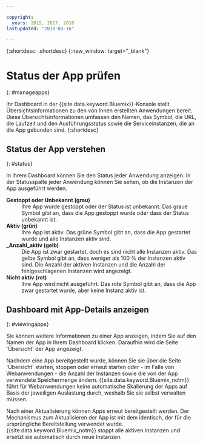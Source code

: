 ```yaml
---

copyright:
  years: 2015, 2017, 2018
lastupdated: "2018-03-16"

---
```


{:shortdesc: .shortdesc}
{:new_window: target="_blank"}

# Status der App prüfen
{: #manageapps}

Ihr Dashboard in der {{site.data.keyword.Bluemix}}-Konsole stellt Übersichtsinformationen zu den von Ihnen erstellten Anwendungen bereit. Diese Übersichtsinformationen umfassen den Namen, das Symbol, die URL, die Laufzeit und den Ausführungsstatus sowie die Serviceinstanzen, die an die App gebunden sind.
{:shortdesc}

## Status der App verstehen
{: #status}

In Ihrem Dashboard können Sie den Status jeder Anwendung anzeigen. In der Statusspalte jeder Anwendung können Sie sehen, ob die Instanzen der App ausgeführt werden. 

<dl>
<dt>
<strong>
Gestoppt oder Unbekannt (grau)
</strong>
</dt>
<dd>
Ihre App wurde gestoppt oder der Status ist unbekannt. Das graue Symbol gibt an, dass die App gestoppt wurde oder dass der Status unbekannt ist.
</dd>
<dt>
<strong>
Aktiv (grün)
</strong>
</dt>
<dd>
Ihre App ist aktiv. Das grüne Symbol gibt an, dass die App gestartet wurde und alle Instanzen aktiv sind.
</dd>
<dt>
<strong>
_Anzahl_aktiv (gelb)
</strong>
</dt>
<dd>
Die App ist zwar gestartet, doch es sind nicht alle Instanzen aktiv. Das gelbe Symbol gibt an, dass weniger als 100 % der Instanzen aktiv sind. Die Anzahl der aktiven Instanzen und die Anzahl der fehlgeschlagenen Instanzen wird angezeigt.
</dd>
<dt>
<strong>
Nicht aktiv (rot)
</strong>
</dt>
<dd>
Ihre App wird nicht ausgeführt. Das rote Symbol gibt an, dass die App zwar gestartet wurde, aber keine Instanz aktiv ist.
</dd>
</dl>

## Dashboard mit App-Details anzeigen
{: #viewingapps}

Sie können weitere Informationen zu einer App anzeigen, indem Sie auf den Namen der App in Ihrem Dashboard klicken. Daraufhin wird die Seite 'Übersicht' der App angezeigt.

Nachdem eine App bereitgestellt wurde, können Sie sie über die Seite 'Übersicht' starten, stoppen oder erneut starten oder - im Falle von Webanwendungen - die Anzahl der Instanzen sowie die von der App verwendete Speichermenge ändern. {{site.data.keyword.Bluemix_notm}} führt für Webanwendungen keine automatische Skalierung der Apps auf Basis der jeweiligen Auslastung durch, weshalb Sie sie selbst verwalten müssen. 

Nach einer Aktualisierung können Apps erneut bereitgestellt werden. Der Mechanismus zum Aktualisieren der App ist mit dem identisch, der für die ursprüngliche Bereitstellung verwendet wurde. {{site.data.keyword.Bluemix_notm}} stoppt alle aktiven Instanzen und ersetzt sie automatisch durch neue Instanzen.
